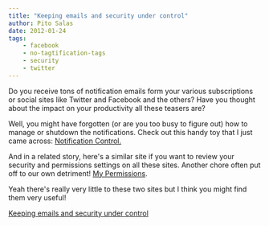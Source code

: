 ```yaml
---
title: "Keeping emails and security under control"
author: Pito Salas
date: 2012-01-24
tags:
    - facebook
    - no-tagtification-tags
    - security
    - twitter
---
```




Do you receive tons of notification emails form your various subscriptions or
social sites like Twitter and Facebook and the others? Have you thought about
the impact on your productivity all these teasers are?

Well, you might have forgotten (or are you too busy to figure out) how to
manage or shutdown the notifications. Check out this handy toy that I just
came across: [Notification Control.](<http://notificationcontrol.com/>)

And in a related story, here's a similar site if you want to review your
security and permissions settings on all these sites. Another chore often put
off to our own detriment! [My Permissions](<http://mypermissions.org/>).

Yeah there's really very little to these two sites but I think you might find
them very useful!


[Keeping emails and security under control](None)
